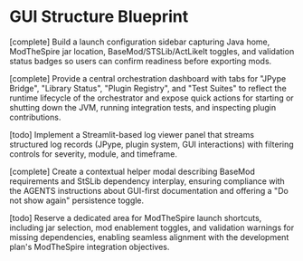 # GUI Structure Blueprint

[complete] Build a launch configuration sidebar capturing Java home, ModTheSpire jar location, BaseMod/STSLib/ActLikeIt toggles, and validation status badges so users can confirm readiness before exporting mods.

[complete] Provide a central orchestration dashboard with tabs for "JPype Bridge", "Library Status", "Plugin Registry", and "Test Suites" to reflect the runtime lifecycle of the orchestrator and expose quick actions for starting or shutting down the JVM, running integration tests, and inspecting plugin contributions.

[todo] Implement a Streamlit-based log viewer panel that streams structured log records (JPype, plugin system, GUI interactions) with filtering controls for severity, module, and timeframe.

[complete] Create a contextual helper modal describing BaseMod requirements and StSLib dependency interplay, ensuring compliance with the AGENTS instructions about GUI-first documentation and offering a "Do not show again" persistence toggle.

[todo] Reserve a dedicated area for ModTheSpire launch shortcuts, including jar selection, mod enablement toggles, and validation warnings for missing dependencies, enabling seamless alignment with the development plan's ModTheSpire integration objectives.
